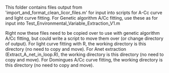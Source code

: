 This folder contains files output from 'import_and_format_clean_licor_files.m' for input 
into scripts for A-Cc curve and light curve fitting.  For Genetic algorithm A/Cc fitting,
use these as for input into Test_Environmental_Variable_Extraction_V1.m

Right now these files need to be copied over to use with genetic algorithm A/Cc fitting, 
but could write a script to move them over (or change directory of output).  For light
curve fitting with R, the working directory is this directory (no need to copy and move).
For Anet extraction (Extract_A_net_in_loop.R),  the working directory is this directory 
(no need to copy and move). For Domingues A/Cc curve fitting, the working directory is 
this directory (no need to copy and move).
